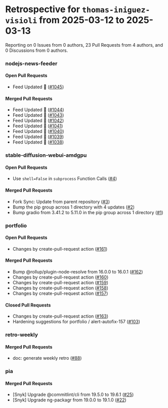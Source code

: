 # Retrospective for `thomas-iniguez-visioli` from 2025-03-12 to 2025-03-13

Reporting on 0 Issues from 0 authors, 23 Pull Requests from 4 authors, and 0 Discussions from 0 authors.


### nodejs-news-feeder

#### Open Pull Requests

- Feed Updated 🍿 ([#1045](https://github.com/thomas-iniguez-visioli/nodejs-news-feeder/pull/1045))

#### Merged Pull Requests

- Feed Updated 🍿 ([#1044](https://github.com/thomas-iniguez-visioli/nodejs-news-feeder/pull/1044))
- Feed Updated 🍿 ([#1043](https://github.com/thomas-iniguez-visioli/nodejs-news-feeder/pull/1043))
- Feed Updated 🍿 ([#1042](https://github.com/thomas-iniguez-visioli/nodejs-news-feeder/pull/1042))
- Feed Updated 🍿 ([#1041](https://github.com/thomas-iniguez-visioli/nodejs-news-feeder/pull/1041))
- Feed Updated 🍿 ([#1040](https://github.com/thomas-iniguez-visioli/nodejs-news-feeder/pull/1040))
- Feed Updated 🍿 ([#1039](https://github.com/thomas-iniguez-visioli/nodejs-news-feeder/pull/1039))
- Feed Updated 🍿 ([#1038](https://github.com/thomas-iniguez-visioli/nodejs-news-feeder/pull/1038))

### stable-diffusion-webui-amdgpu

#### Open Pull Requests

- Use `shell=False` in `subprocess` Function Calls ([#4](https://github.com/thomas-iniguez-visioli/stable-diffusion-webui-amdgpu/pull/4))

#### Merged Pull Requests

- Fork Sync: Update from parent repository ([#3](https://github.com/thomas-iniguez-visioli/stable-diffusion-webui-amdgpu/pull/3))
- Bump the pip group across 1 directory with 4 updates ([#2](https://github.com/thomas-iniguez-visioli/stable-diffusion-webui-amdgpu/pull/2))
- Bump gradio from 3.41.2 to 5.11.0 in the pip group across 1 directory ([#1](https://github.com/thomas-iniguez-visioli/stable-diffusion-webui-amdgpu/pull/1))

### portfolio

#### Open Pull Requests

- Changes by create-pull-request action ([#161](https://github.com/thomas-iniguez-visioli/portfolio/pull/161))

#### Merged Pull Requests

- Bump @rollup/plugin-node-resolve from 16.0.0 to 16.0.1 ([#162](https://github.com/thomas-iniguez-visioli/portfolio/pull/162))
- Changes by create-pull-request action ([#160](https://github.com/thomas-iniguez-visioli/portfolio/pull/160))
- Changes by create-pull-request action ([#159](https://github.com/thomas-iniguez-visioli/portfolio/pull/159))
- Changes by create-pull-request action ([#158](https://github.com/thomas-iniguez-visioli/portfolio/pull/158))
- Changes by create-pull-request action ([#157](https://github.com/thomas-iniguez-visioli/portfolio/pull/157))

#### Closed Pull Requests

- Changes by create-pull-request action ([#163](https://github.com/thomas-iniguez-visioli/portfolio/pull/163))
- Hardening suggestions for portfolio / alert-autofix-157 ([#103](https://github.com/thomas-iniguez-visioli/portfolio/pull/103))

### retro-weekly

#### Merged Pull Requests

- doc: generate weekly retro ([#88](https://github.com/thomas-iniguez-visioli/retro-weekly/pull/88))

### pia

#### Merged Pull Requests

- [Snyk] Upgrade @commitlint/cli from 19.5.0 to 19.6.1 ([#25](https://github.com/thomas-iniguez-visioli/pia/pull/25))
- [Snyk] Upgrade ng-packagr from 19.0.0 to 19.1.0 ([#22](https://github.com/thomas-iniguez-visioli/pia/pull/22))